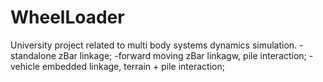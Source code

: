 # WheelLoader
University project related to multi body systems dynamics simulation.
-standalone zBar linkage;
-forward moving zBar linkagw, pile interaction;
-vehicle embedded linkage, terrain + pile interaction;
